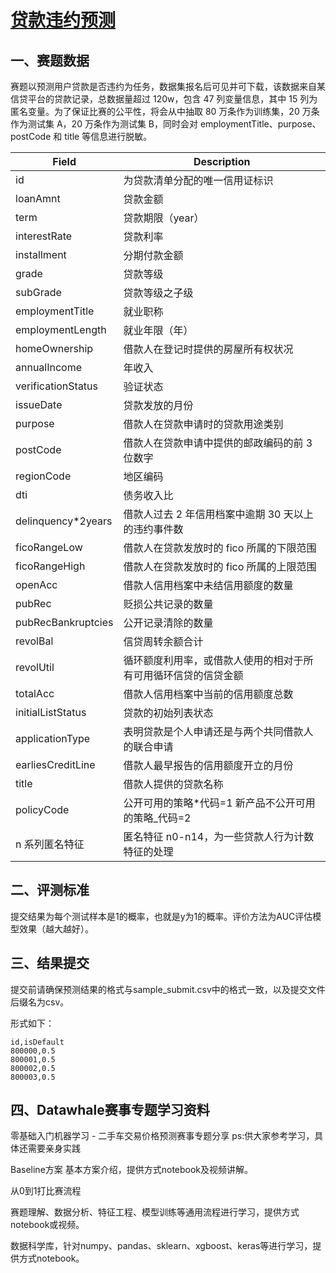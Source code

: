# [贷款违约预测](https://tianchi.aliyun.com/competition/entrance/531830/introduction)

## 一、赛题数据

赛题以预测用户贷款是否违约为任务，数据集报名后可见并可下载，该数据来自某信贷平台的贷款记录，总数据量超过 120w，包含 47 列变量信息，其中 15 列为匿名变量。为了保证比赛的公平性，将会从中抽取 80 万条作为训练集，20 万条作为测试集 A，20 万条作为测试集 B，同时会对 employmentTitle、purpose、postCode 和 title 等信息进行脱敏。

| Field               | Description                                                   |
|---------------------|---------------------------------------------------------------|
| id                  | 为贷款清单分配的唯一信用证标识                                |
| loanAmnt            | 贷款金额                                                      |
| term                | 贷款期限（year）                                                |
| interestRate        | 贷款利率                                                      |
| installment         | 分期付款金额                                                  |
| grade               | 贷款等级                                                      |
| subGrade            | 贷款等级之子级                                                |
| employmentTitle     | 就业职称                                                      |
| employmentLength    | 就业年限（年）                                                  |
| homeOwnership       | 借款人在登记时提供的房屋所有权状况                            |
| annualIncome        | 年收入                                                        |
| verificationStatus  | 验证状态                                                      |
| issueDate           | 贷款发放的月份                                                |
| purpose             | 借款人在贷款申请时的贷款用途类别                              |
| postCode            | 借款人在贷款申请中提供的邮政编码的前 3 位数字                 |
| regionCode          | 地区编码                                                      |
| dti                 | 债务收入比                                                    |
| delinquency\*2years | 借款人过去 2 年信用档案中逾期 30 天以上的违约事件数           |
| ficoRangeLow        | 借款人在贷款发放时的 fico 所属的下限范围                      |
| ficoRangeHigh       | 借款人在贷款发放时的 fico 所属的上限范围                      |
| openAcc             | 借款人信用档案中未结信用额度的数量                            |
| pubRec              | 贬损公共记录的数量                                            |
| pubRecBankruptcies  | 公开记录清除的数量                                            |
| revolBal            | 信贷周转余额合计                                              |
| revolUtil           | 循环额度利用率，或借款人使用的相对于所有可用循环信贷的信贷金额 |
| totalAcc            | 借款人信用档案中当前的信用额度总数                            |
| initialListStatus   | 贷款的初始列表状态                                            |
| applicationType     | 表明贷款是个人申请还是与两个共同借款人的联合申请              |
| earliesCreditLine   | 借款人最早报告的信用额度开立的月份                            |
| title               | 借款人提供的贷款名称                                          |
| policyCode          | 公开可用的策略\*代码=1 新产品不公开可用的策略\_代码=2         |
| n 系列匿名特征      | 匿名特征 n0-n14，为一些贷款人行为计数特征的处理                |

## 二、评测标准

提交结果为每个测试样本是1的概率，也就是y为1的概率。评价方法为AUC评估模型效果（越大越好）。

## 三、结果提交

提交前请确保预测结果的格式与sample_submit.csv中的格式一致，以及提交文件后缀名为csv。

形式如下：

```csv
id,isDefault
800000,0.5
800001,0.5
800002,0.5
800003,0.5
```

## 四、Datawhale赛事专题学习资料

零基础入门机器学习 - 二手车交易价格预测赛事专题分享
ps:供大家参考学习，具体还需要亲身实践

Baseline方案
基本方案介绍，提供方式notebook及视频讲解。

从0到1打比赛流程

赛题理解、数据分析、特征工程、模型训练等通用流程进行学习，提供方式notebook或视频。

数据科学库，针对numpy、pandas、sklearn、xgboost、keras等进行学习，提供方式notebook。
